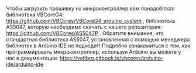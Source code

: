 Чтобы загрузить прошивку на микроконтроллер вам понадобятся:
библиотека  VBCoreG4: https://github.com/VBCores/VBCoreG4_arduino_system ,
библиотека AS5047, которую необходимо скачать с нашего репозитория: https://github.com/VBCores/AS5047P .
Обратите внимание, что стандартная библиотека AS5047, установленная с помощью менеджера библиотек в Arduino IDE не подходит!
Подробно ознакомиться с тем, как программировать микроконтроллер, используя Arduino вы можете у нас в документации: https://voltbro.gitbook.io/vbcores/arduino-ide/arduino-ide
